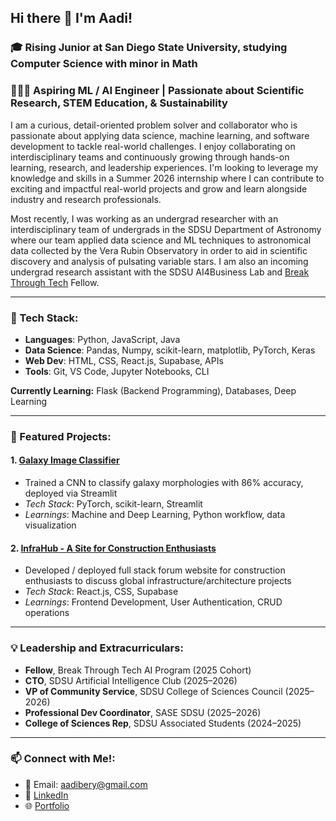 ## Hi there 👋 I'm Aadi!
### 🎓 **Rising Junior** at **San Diego State University**, studying Computer Science with minor in Math

### 👨🏻‍💻 **Aspiring ML / AI Engineer** | Passionate about Scientific Research, STEM Education, & Sustainability

I am a curious, detail-oriented problem solver and collaborator who is passionate about applying data science, machine learning, and software development to tackle real-world challenges. I enjoy collaborating on interdisciplinary teams and continuously growing through hands-on learning, research, and leadership experiences. I'm looking to leverage my knowledge and skills in a Summer 2026 internship where I can contribute to exciting and impactful real-world projects and grow and learn alongside industry and research professionals.

Most recently, I was working as an undergrad researcher with an interdisciplinary team of undergrads in the SDSU Department of Astronomy where our team applied data science and ML techniques to astronomical data collected by the Vera Rubin Observatory in order to aid in scientific discovery and analysis of pulsating variable stars. I am also an incoming undergrad research assistant with the SDSU AI4Business Lab and [Break Through Tech](https://www.breakthroughtech.org/) Fellow.

---

 ### 🤖 Tech Stack:
- **Languages**: Python, JavaScript, Java
- **Data Science**: Pandas, Numpy, scikit-learn, matplotlib, PyTorch, Keras
- **Web Dev**: HTML, CSS, React.js, Supabase, APIs
- **Tools**: Git, VS Code, Jupyter Notebooks, CLI

**Currently Learning:** Flask (Backend Programming), Databases, Deep Learning

---

### 🚀 Featured Projects:
#### 1. [Galaxy Image Classifier](https://github.com/aadib2/Galaxy-Image-Classification)
- Trained a CNN to classify galaxy morphologies with 86% accuracy, deployed via Streamlit
- *Tech Stack*: PyTorch, scikit-learn, Streamlit
- *Learnings*: Machine and Deep Learning, Python workflow, data visualization

#### 2. [InfraHub - A Site for Construction Enthusiasts](https://github.com/aadib2/Infrahub-Forum-Site)

- Developed / deployed full stack forum website for construction enthusiasts to discuss global infrastructure/architecture projects
- *Tech Stack*: React.js, CSS, Supabase
- *Learnings*: Frontend Development, User Authentication, CRUD operations

---

### 💡 Leadership and Extracurriculars:
- **Fellow**, Break Through Tech AI Program (2025 Cohort)
- **CTO**, SDSU Artificial Intelligence Club (2025–2026)
- **VP of Community Service**, SDSU College of Sciences Council (2025–2026)
- **Professional Dev Coordinator**, SASE SDSU (2025–2026)
- **College of Sciences Rep**, SDSU Associated Students (2024–2025)

---

### 📫 Connect with Me!:
- 📧 Email: aadibery@gmail.com
- 🔗 [LinkedIn](https://www.linkedin.com/in/aadi-bery/)
- 🌐 [Portfolio](https://aadib2.github.io/)
